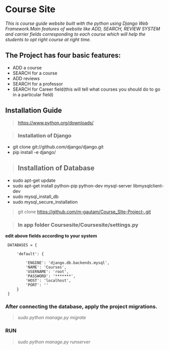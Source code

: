 # Course Site
 
*This is course guide website built with the python using Django Web Framework.Main features of website like ADD, SEARCH, REVIEW SYSTEM and  carrier fields corresponding to each course which will help the students to opt right course at right time.*


## The Project has four basic features:
* ADD a course
* SEARCH for a course
* ADD reviews
* SEARCH for a professor
* SEARCH for Career field(this will tell what courses you should do to go in a particular field)


## Installation Guide


> https://www.python.org/downloads/

> ### Installation of Django
* git clone git://github.com/django/django.git
* pip install -e django/


> ## Installation of Database
* sudo apt-get update
* sudo apt-get install python-pip python-dev mysql-server libmysqlclient-dev
* sudo mysql_install_db
* sudo mysql_secure_installation



> git clone https://github.com/m-gautam/Course_SIte-Project-.git


> ### In app folder Coursesite/Coursesite/settings.py
  **edit above fields according to your system**
    
     DATABASES = {

         'default': {

             'ENGINE': 'django.db.backends.mysql',
             'NAME': 'Courses',
             'USERNAME': 'root',
             'PASSWORD': '*******',
             'HOST': 'localhost',
             'PORT': ''
         }
     }



### After connecting the database, apply the project migrations.
> *sudo python manage.py migrate*

### RUN
> *sudo python manage.py runserver*





